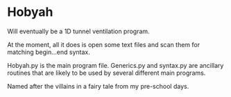 # Hobyah
Will eventually be a 1D tunnel ventilation program.

At the moment, all it does is open some text files and scan them for matching begin...end syntax.

Hobyah.py is the main program file.  Generics.py and syntax.py are ancillary routines that are likely to be used by several different main programs.

Named after the villains in a fairy tale from my pre-school days.
